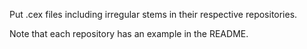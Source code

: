 Put .cex files including irregular stems in their respective repositories.

Note that each repository has an example in the README.
